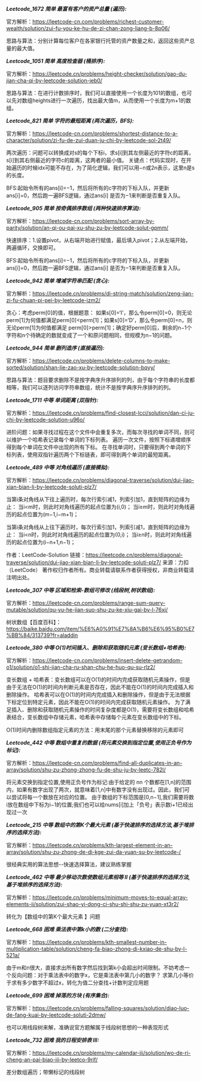 **_Leetcode_1672 简单 最富有客户的资产总量 (遍历):_**

官方解析：https://leetcode-cn.com/problems/richest-customer-wealth/solution/zui-fu-you-ke-hu-de-zi-chan-zong-liang-b-8p06/

思路与算法：分别计算每位客户在各家银行托管的资产数量之和，返回这些资产总量的最大值。

**_Leetcode_1051 简单 高度检查器 (桶排序):_**

官方解析：https://leetcode.cn/problems/height-checker/solution/gao-du-jian-cha-qi-by-leetcode-solution-jeb0/

思路与算法：在进行计数排序时，我们可以直接使用一个长度为101的数组，也可以先对数组heights进行一次遍历，找出最大值m，从而使用一个长度为m+1的数组。


**_Leetcode_821 简单 字符的最短距离 (两次遍历，BFS):_**

官方解析：https://leetcode-cn.com/problems/shortest-distance-to-a-character/solution/zi-fu-de-zui-duan-ju-chi-by-leetcode-sol-2t49/

两次遍历：问题可以转换成对s的每个下标i，求s[i]到其左侧最近的字符c的距离，s[i]到其右侧最近的字符c的距离，这两者的最小值。
关键点：代码实现时，在开始遍历的时候idx可能不存在，为了简化逻辑，我们可以用−n或2n表示，这里n是s的长度。

BFS:起始令所有的ans[i]=−1，然后将所有的c字符的下标入队，并更新ans[i]=0，然后跑一遍BFS逻辑，通过ans[i] 是否为−1来判断是否重复入队。

**_Leetcode_905 简单 按奇偶排序数组 (两种快速排序算法):_**

官方解析：https://leetcode-cn.com/problems/sort-array-by-parity/solution/an-qi-ou-pai-xu-shu-zu-by-leetcode-solut-gpmm/

快速排序：1.设置pivot，从右端开始进行赋值，最后填入pivot；2.从左端开始，两遍循环，交换即可。

BFS:起始令所有的ans[i]=−1，然后将所有的c字符的下标入队，并更新ans[i]=0，然后跑一遍BFS逻辑，通过ans[i] 是否为−1来判断是否重复入队。

**_Leetcode_942 简单 增减字符串匹配 (贪心):_**

官方解析：https://leetcode.cn/problems/di-string-match/solution/zeng-jian-zi-fu-chuan-pi-pei-by-leetcode-jzm2/

贪心：考虑perm[0]的值，根据题意：
如果s[0]=‘I’，那么令perm[0]=0，则无论perm[1]为何值都满足perm[0]<perm[1]；如果s[0]=‘D’，那么令perm[0]=n，则无论perm[1]为何值都满足
perm[0]>perm[1]；确定好perm[0]后，剩余的n−1个字符和n个待确定的数就变成了一个和原问题相同，但规模为n−1的问题。

**_Leetcode_944 简单 删列造序 (直接遍历):_**

官方解析：https://leetcode.cn/problems/delete-columns-to-make-sorted/solution/shan-lie-zao-xu-by-leetcode-solution-bqyy/

思路与算法：题目要求删除不是按字典序升序排列的列，由于每个字符串的长度都相等，我们可以逐列访问字符串数组，统计不是按字典序升序排列的列。

**_Leetcode_1711 中等 单词距离 (双指针):_**

官方解析：https://leetcode.cn/problems/find-closest-lcci/solution/dan-ci-ju-chi-by-leetcode-solution-u96o/

进阶问题：如果寻找过程在这个文件中会重复多次，而每次寻找的单词不同，则可以维护一个哈希表记录每个单词的下标列表。
遍历一次文件，按照下标递增顺序得到每个单词在文件中出现的所有下标。
在寻找单词时，只要得到两个单词的下标列表，使用双指针遍历两个下标链表，即可得到两个单词的最短距离。

**_Leetcode_489 中等 对角线遍历 (直接模拟):_**

官方解析：https://leetcode.cn/problems/diagonal-traverse/solution/dui-jiao-xian-bian-li-by-leetcode-soluti-plz7/

当第i条对角线从下往上遍历时，每次行索引减1，列索引加1，直到矩阵的边缘为止：
当i<m时，则此时对角线遍历的起点位置为(i,0)；
当i≥m时，则此时对角线遍历的起点位置为(m−1,i−m+1)；

当第i条对角线从上往下遍历时，每次行索引加1，列索引减1，直到矩阵的边缘为止：
当i<n时，则此时对角线遍历的起点位置为(0,i)；
当i≥n时，则此时对角线遍历的起点位置为(i−n+1,n−1)；

作者：LeetCode-Solution
链接：https://leetcode.cn/problems/diagonal-traverse/solution/dui-jiao-xian-bian-li-by-leetcode-soluti-plz7/
来源：力扣（LeetCode）
著作权归作者所有。商业转载请联系作者获得授权，非商业转载请注明出处。

**_Leetcode_307 中等 区域和检索-数组可修改 (线段树,树状数组):_**

官方解析：https://leetcode-cn.com/problems/range-sum-query-mutable/solution/qu-yu-he-jian-suo-shu-zu-ke-xiu-gai-by-l-76xj/

树状数组【百度百科】：https://baike.baidu.com/item/%E6%A0%91%E7%8A%B6%E6%95%B0%E7%BB%84/313739?fr=aladdin

**_Leetcode_380 中等 O(1)时间插入、删除和获取随机元素 (变长数组+哈希表):_**

官方解析：https://leetcode-cn.com/problems/insert-delete-getrandom-o1/solution/o1-shi-jian-cha-ru-shan-chu-he-huo-qu-su-rlz2/

变长数组 + 哈希表：变长数组可以在O(1)的时间内完成获取随机元素操作，但是由于无法在O(1)的时间内判断元素是否存在，因此不能在O(1)的时间内完成插入和删除操作。
哈希表可以在O(1)的时间内完成插入和删除操作，但是由于无法根据下标定位到特定元素，因此不能在O(1)的时间内完成获取随机元素操作。
为了满足插入、删除和获取随机元素操作的时间复杂度都是O(1)，需要将变长数组和哈希表结合，变长数组中存储元素，哈希表中存储每个元素在变长数组中的下标。

O(1)时间内删除数组指定元素的方法：用末尾的那个元素替换移除的元素即可

**_Leetcode_442 中等 数组中重复的数据 (将元素交换到指定位置,使用正负号作为标记):_**

官方解析：https://leetcode-cn.com/problems/find-all-duplicates-in-an-array/solution/shu-zu-zhong-zhong-fu-de-shu-ju-by-leetc-782l/

将元素交换到指定位置,使用正负号作为标记:由于给定的 nn 个数都在[1,n]的范围内，如果有数字出现了两次，就意味着[1,n]中有数字没有出现过。因此，我们可以尝试将每一个数放在对应的位置。
由于数组的下标范围是[0,n−1],我们需要将数i放在数组中下标为i−1的位置;我们也可以给nums[i]加上「负号」表示数i+1已经出现过一次

**_Leetcode_215 中等 数组中的第K个最大元素 (基于快速排序的选择方法,基于堆排序的选择方法):_**

官方解析：https://leetcode.cn/problems/kth-largest-element-in-an-array/solution/shu-zu-zhong-de-di-kge-zui-da-yuan-su-by-leetcode-/

很经典实用的算法思想--快速选择算法，建议熟练掌握

**_Leetcode_462 中等 最少移动次数使数组元素相等 II (基于快速排序的选择方法,基于堆排序的选择方法):_**

官方解析：https://leetcode.cn/problems/minimum-moves-to-equal-array-elements-ii/solution/zui-shao-yi-dong-ci-shu-shi-shu-zu-yuan-xt3r2/

转化为【数组中的第K个最大元素 】问题

**_Leetcode_668 困难  乘法表中第k小的数 (二分查找):_**

官方解析：https://leetcode.cn/problems/kth-smallest-number-in-multiplication-table/solution/cheng-fa-biao-zhong-di-kxiao-de-shu-by-l-521a/

由于m和n很大，直接求出所有数字然后找到第k小会超出时间限制。不妨考虑一个反向问题：对于乘法表中的数字x，它是乘法表中第几小的数字？
求第几小等价于求有多少数字不超过x，转化为值二分查找+计数判定应用题

**_Leetcode_699 困难  掉落的方块 (有序集合):_**

官方解析：https://leetcode.cn/problems/falling-squares/solution/diao-luo-de-fang-kuai-by-leetcode-soluti-2dmw/

也可以用线段树来解，准确说官方题解属于线段树思想的一种表现形式

**_Leetcode_732 困难   我的日程安排表 III:_**

官方解析：https://leetcode.cn/problems/my-calendar-iii/solution/wo-de-ri-cheng-an-pai-biao-iii-by-leetco-9rif/

差分数组遍历；带懒标记的线段树